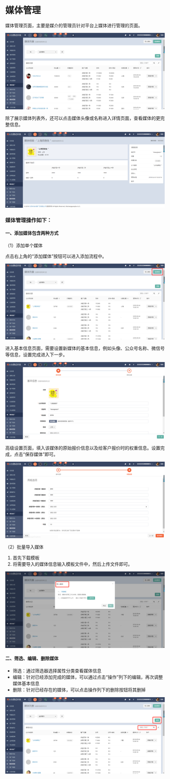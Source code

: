 # 媒体管理

媒体管理页面，主要是媒介的管理员针对平台上媒体进行管理的页面。

![](/assets/1525426788%281%29.jpg)

除了展示媒体列表外，还可以点击媒体头像或名称进入详情页面，查看媒体的更完整信息。

![](/assets/1525426845%281%29.jpg)

### 媒体管理操作如下：

#### 一、添加媒体包含两种方式

（1）添加单个媒体

点击右上角的“添加媒体”按钮可以进入添加流程中。

![](/assets/1525426890%281%29.jpg)

进入基本信息页面，需要设置新媒体的基本信息，例如头像、公众号名称、微信号等信息，设置完成进入下一步。

![](/assets/1525426939%281%29.jpg)

高级设置页面，填入该媒体的原始报价信息以及给客户报价时的权重信息。设置完成，点击“保存媒体”即可。

![](/assets/1525426976%281%29.jpg)

（2）批量导入媒体

1. 首先下载模板
2. 将需要导入的媒体信息输入模板文件中，然后上传文件即可。

![](/assets/1525427015.jpg)

#### 二、筛选、编辑、删除媒体

* 筛选：通过筛选器选择属性分类查看媒体信息
* 编辑：针对已经添加完成的媒体，可以通过点击“操作”列下的编辑，再次调整媒体基本信息
* 删除：针对已经存在的媒体，可以点击操作列下的删除按钮将其删掉

![](/assets/1525427064%281%29.jpg)

